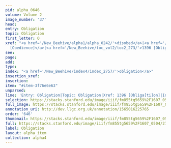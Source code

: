 ```yaml
---
pid: alpha_0646
volume: Volume 2
image_number: '37'
head: 
entry: Obligation
topic: Obligation
first_letter: O
xref: "<a href='/New_Beehive/alpha1/alpha_0242/'>disobed</a>|<a href='/New_Beehive/toc_vol2/toc2_183/'>985
  [Obedience]</a>|<a href='/New_Beehive/toc_vol2/toc2_273/'>1396 [Obliga[ti]on]</a>"
see: 
page: 
add: 
type: 
index: "<a href='/New_Beehive/index4/index_2757/'>obligation</a>"
insertion_xref: 
insertion: 
item: "#item-3f76e6e63"
unparsed: 
line: 'Entry: Obligation|Topic: Obligation|Xref: 1396 [Obliga[ti]on]|Index: obligation|#item-3f76e6e63'
selection: https://stacks.stanford.edu/image/iiif/fm855tg5659%2F1607_0504/276,228,3031,454/full/0/default.jpg
full_image: https://stacks.stanford.edu/image/iiif/fm855tg5659%2F1607_0504/full/full/0/default.jpg
annotation_uri: http://dev.llgc.org.uk/annotation/1565016225765
order: '646'
thumbnail: https://stacks.stanford.edu/image/iiif/fm855tg5659%2F1607_0504/276,228,600,180/250,/0/default.jpg
full: https://stacks.stanford.edu/image/iiif/fm855tg5659%2F1607_0504/276,228,3031,454/full/0/default.jpg
label: Obligation
layout: alpha_item
collection: alpha4
---
```

